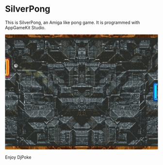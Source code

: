 # SilverPong
This is SilverPong, an Amiga like pong game.
It is programmed with AppGameKit Studio.

![SilverPong](silverpong.jpg)

Enjoy
DjPoke
